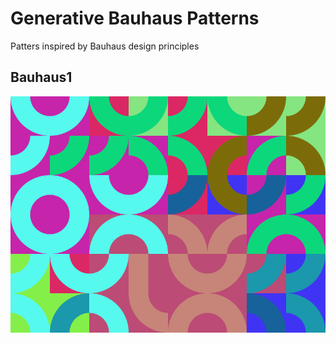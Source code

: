 # Generative Bauhaus Patterns

Patters inspired by Bauhaus design principles

## Bauhaus1
![Alt text](examples/bauhaus1.png?raw=true "Bauhaus1")